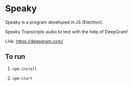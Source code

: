 # Speaky

Speaky is a program developed in JS (Electron).

Speaky Transcripts audio to text with the help of DeepGram!

Link: https://deepgram.com/

## To run

  1. `npm-install`

  2. `npm-start`
